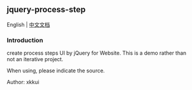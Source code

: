 ## jquery-process-step
<!--- # (English | [简体中文](./README.zh-Hans.md) | [繁體中文](./README.zh-Hant.md)) --->
English | [中文文档](./README.zh.md)

### Introduction
create process steps UI by jQuery for Website.
This is a demo rather than not an iterative project.

When using, please indicate the source.

Author: xkkui
